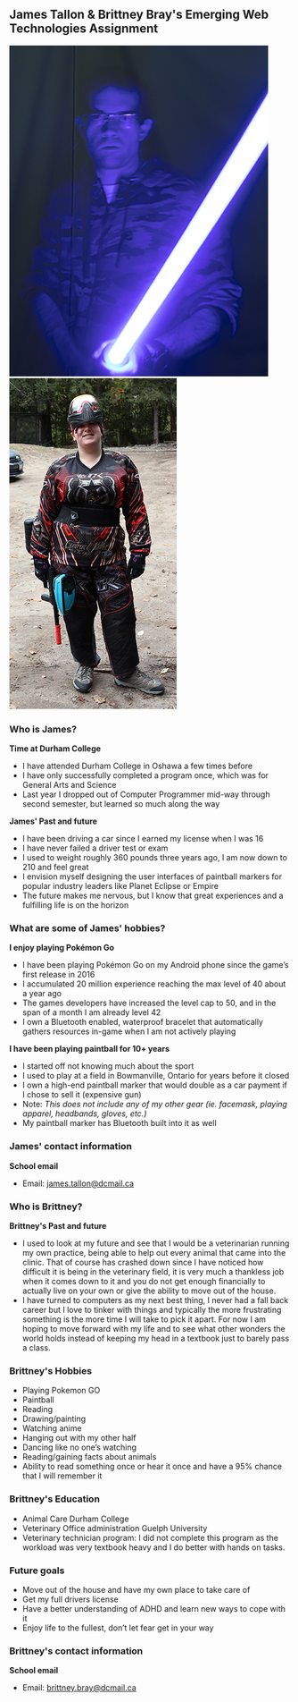 ## James Tallon & Brittney Bray's Emerging Web Technologies Assignment

![James experimenting with long exposure for photography class](images/JamesTallonProfilePic1.jpg)
![Brittney playing paintball in all of her gear](images/BrittneyBrayProfilePic1.jpg)

### Who is James?
**Time at Durham College**
- I have attended Durham College in Oshawa a few times before
- I have only successfully completed a program once, which was for General Arts and Science
- Last year I dropped out of Computer Programmer mid-way through second semester, but learned so much along the way

**James' Past and future**
- I have been driving a car since I earned my license when I was 16
- I have never failed a driver test or exam
- I used to weight roughly 360 pounds three years ago, I am now down to 210 and feel great
- I envision myself designing the user interfaces of paintball markers for popular industry leaders like Planet Eclipse or Empire
- The future makes me nervous, but I know that great experiences and a fulfilling life is on the horizon


### What are some of James' hobbies?
**I enjoy playing Pokémon Go**
- I have been playing Pokémon Go on my Android phone since the game’s first release in 2016
- I accumulated 20 million experience reaching the max level of 40 about a year ago
- The games developers have increased the level cap to 50, and in the span of a month I am already level 42 
- I own a Bluetooth enabled, waterproof bracelet that automatically gathers resources in-game when I am not actively playing

**I have been playing paintball for 10+ years**
- I started off not knowing much about the sport
- I used to play at a field in Bowmanville, Ontario for years before it closed
- I own a high-end paintball marker that would double as a car payment if I chose to sell it (expensive gun)
- Note: *This does not include any of my other gear (ie. facemask, playing apparel, headbands, gloves, etc.)*
- My paintball marker has Bluetooth built into it as well

### James' contact information
**School email**
- Email: [james.tallon@dcmail.ca](mailto:james.tallon@dcmail.ca)

### Who is Brittney?
**Brittney's Past and future**
- I used to look at my future and see that I would be a veterinarian running my own practice, being able to help out every animal that came into the clinic. That of course has crashed down since I have noticed how difficult it is being in the veterinary field, it is very much a thankless job when it comes down to it and you do not get enough financially to actually live on your own or give the ability to move out of the house. 
- I have turned to computers as my next best thing, I never had a fall back career but I love to tinker with things and typically the more frustrating something is the more time I will take to pick it apart. For now I am hoping to move forward with my life and to see what other wonders the world holds instead of keeping my head in a textbook just to barely pass a class. 

### Brittney's Hobbies
- Playing Pokemon GO 
-	Paintball 
-	Reading 
-	Drawing/painting
-	Watching anime 
-	Hanging out with my other half 
-	Dancing like no one’s watching 
-	Reading/gaining facts about animals 
-	Ability to read something once or hear it once and have a 95% chance that I will remember it

### Brittney's Education
-	Animal Care Durham College 
-	Veterinary Office administration Guelph University 
-	Veterinary technician program: I did not complete this program as the workload was very textbook heavy and I do better with hands on tasks.

### Future goals
-	Move out of the house and have my own place to take care of 
-	Get my full drivers license 
-	Have a better understanding of ADHD and learn new ways to cope with it 
-	Enjoy life to the fullest, don’t let fear get in your way

### Brittney's contact information
**School email**
- Email: [brittney.bray@dcmail.ca](mailto:brittney.bray@dcmail.ca)
